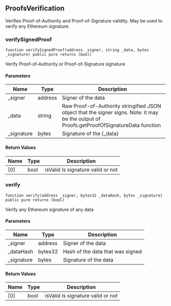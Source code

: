 ## ProofsVerification

Verifies Proof-of-Authority and Proof-of-Signature validity. May be used to verify any Ethereum
signature.

### verifySignedProof

```solidity
function verifySignedProof(address _signer, string _data, bytes _signature) public pure returns (bool)
```

Verify Proof-of-Authority or Proof-of-Signature signature

#### Parameters

| Name | Type | Description |
| ---- | ---- | ----------- |
| _signer | address | Signer of the data |
| _data | string | Raw Proof-of-Authority stringified JSON object that the signer signs.              Note: it may be the output of Proofs.getProofOfSignatureData function |
| _signature | bytes | Signature of the {_data} |

#### Return Values

| Name | Type | Description |
| ---- | ---- | ----------- |
| [0] | bool | isValid Is signature valid or not |

### verify

```solidity
function verify(address _signer, bytes32 _dataHash, bytes _signature) public pure returns (bool)
```

Verify any Ethereum signature of any data

#### Parameters

| Name | Type | Description |
| ---- | ---- | ----------- |
| _signer | address | Signer of the data |
| _dataHash | bytes32 | Hash of the data that was signed |
| _signature | bytes | Signature of the data |

#### Return Values

| Name | Type | Description |
| ---- | ---- | ----------- |
| [0] | bool | isValid Is signature valid or not |

